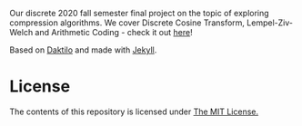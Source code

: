 Our discrete 2020 fall semester final project on the topic of exploring compression algorithms.
We cover Discrete Cosine Transform, Lempel-Ziv-Welch and Arithmetic Coding - check it out [here](https://liloheinrich.github.io/testsite/)!

<!-- Made by [@eito-fis](https://github.com/eito-fis), [@jackiezeng01](https://github.com/jackiezeng01) and [@jonaskaz](https://github.com/jonaskaz) -->

Based on [Daktilo](https://github.com/kronik3r/daktilo) and made with [Jekyll](jekyllrb.com).

# License

The contents of this repository is licensed under [The MIT License.](https://opensource.org/licenses/MIT)

